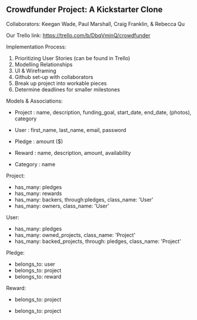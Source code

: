 Crowdfunder Project: A Kickstarter Clone
-------------------------------------------------------------------------
Collaborators: Keegan Wade, Paul Marshall, Craig Franklin, & Rebecca Qu

Our Trello link: https://trello.com/b/DbqVminQ/crowdfunder

Implementation Process: 

1. Prioritizing User Stories (can be found in Trello)
2. Modelling Relationships
3. UI & Wireframing
4. Github set-up with collaborators
5. Break up project into workable pieces
6. Determine deadlines for smaller milestones

Models & Associations: 

- Project : name, description, funding_goal, start_date, end_date, (photos), category
  
- User : first_name, last_name, email, password
  
- Pledge : amount ($)
  
- Reward : name, description, amount, availability 
  
- Category : name


Project: 
  
- has_many: pledges
- has_many: rewards
- has_many: backers, through:pledges, class_name: 'User'
- has_many: owners, class_name: 'User'
  

User: 
  
- has_many: pledges
- has_many: owned_projects, class_name: 'Project'
- has_many: backed_projects, through: pledges, class_name: 'Project'
  

Pledge: 
  
- belongs_to: user
- belongs_to: project
- belongs_to: reward
  

Reward:
- belongs_to: project
  
- belongs_to: project



